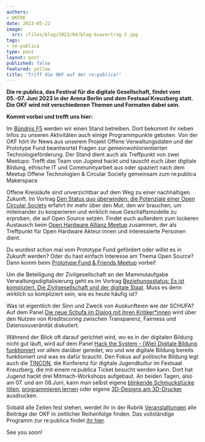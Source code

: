 ```yaml
---
authors:
- OKFDE
date: 2023-05-22
image: 
  src: /files/blog/2023/04/blog-koavertrag-2.jpg
tags:
- re-publica
type: post
layout: post
published: false
featured: yellow
title: "Triff die OKF auf der re:publica!"
---
```


**Die re:publica, das Festival für die digitale Gesellschaft, findet vom 05.-07. Juni 2023 in der Arena Berlin und dem Festsaal Kreuzberg statt. Die OKF wird mit verschiedenen Themen und Formaten dabei sein.**

**Kommt vorbei und trefft uns hier:**

Im [Bündnis F5](https://buendnis-f5.de/) werden wir einen Stand betreiben. Dort bekommt ihr neben Infos zu unseren Aktivitäten auch einige Programmpunkte geboten. Von der OKF hört ihr News aus unserem Projekt Offene Verwaltungsdaten und der Prototype Fund beantwortet Fragen zur gemeinwohlorientierten Technologieförderung. Der Stand dient auch als Treffpunkt von zwei Meetups: Trefft das Team von Jugend hackt und tauscht euch über digitale Bildung, ethische IT und Communityarbeit aus oder spaziert nach dem Meetup Offene Technologien & Circular Society gemeinsam zum re:publica Makerspace

Offene Kreisläufe sind unverzichtbar auf dem Weg zu einer nachhaltigen Zukunft. Im Vortrag [Den Status quo überwinden: die Potenziale einer Open Circular Society](https://re-publica.com/de/session/den-status-quo-ueberwinden-die-potenziale-einer-open-circular-society) erfahrt ihr mehr über den Mut, den wir brauchen, um miteinander zu kooperieren und wirklich neue Geschäftsmodelle zu erproben, die auf Open Source setzen. Findet euch außerdem zum lockeren Austausch beim [Open Hardware Allianz Meetup](https://re-publica.com/de/session/open-hardware-allianz-meetup) zusammen, der als Treffpunkt für Open Hardware Akteur:innen und interessierte Personen dient.

Du wurdest schon mal vom Prototype Fund gefördert oder willst es in Zukunft werden? Oder du hast einfach Interesse am Thema Open Source? Dann komm beim [Prototype Fund & Friends Meetup](https://re-publica.com/de/session/prototype-fund-friends-meetup-0) vorbei! 

Um die Beteiligung der Zivilgesellschaft an der Mammutaufgabe Verwaltungsdigitalisierung geht es im Vortrag [Beziehungsstatus: Es ist kompliziert. Die Zivilgesellschaft und der digitale Staat](https://re-publica.com/de/session/beziehungsstatus-es-ist-kompliziert-die-zivilgesellschaft-und-der-digitale-staat).  Muss es denn wirklich so kompliziert sein, wie es heute häufig ist? 

Was ist eigentlich der Sinn und Zweck von Auskunfteien wie der SCHUFA? Auf dem Panel [Die neue Schufa im Dialog mit ihren Kritiker*innen](https://re-publica.com/de/session/die-neue-schufa-im-dialog-mit-ihren-kritikerinnen-ueber-nutzen-von-kreditscoring-zwischen) wird über den Nutzen von Kreditscoring zwischen Transparenz, Fairness und Datensouveränität diskutiert. 

Während der Blick oft darauf gerichtet wird, wo es in der digitalen Bildung nicht gut läuft, wird auf dem Panel [Hack the System - (Wie) Digitale Bildung funktioniert](https://re-publica.com/de/session/hack-system-wie-digitale-bildung-funktioniert) vor allem darüber geredet, wo und wie digitale Bildung bereits funktioniert und was es dafür braucht. Den Fokus auf politische Bildung legt auch die [TINCON](https://tincon.org/), die Konferenz für digitale Jugendkultur im Festsaal Kreuzberg, die mit einem re:publica Ticket besucht werden kann. Dort hat Jugend hackt drei Mitmach-Workshops aufgebaut. An beiden Tagen, also am 07. und am 08.Juni, kann man selbst eigene [blinkende Schmuckstücke löten](https://tincon.org/session/loet-station-2/), [programmieren lernen](https://tincon.org/session/code-station/) oder eigene [3D-Designs am 3D-Drucker](https://tincon.org/session/3d-druck-station/) ausdrucken.

Sobald alle Zeiten fest stehen, werdet ihr in der Rubrik [Veranstaltungen](https://okfn.de/events/) alle Beiträge der OKF in zeitlicher Reihenfolge finden. Das vollständige Programm zur re:publica findet [ihr hier](https://re-publica.com/de/sessions).  

See you soon!

